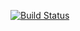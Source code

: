 [![Build Status](https://cloud.drone.io/api/badges/jmarhee/packet-multiarch-k8s-terraform/status.svg)](https://cloud.drone.io/jmarhee/packet-multiarch-k8s-terraform)
